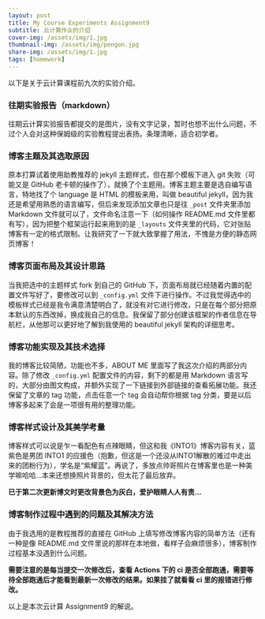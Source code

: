 ```yaml
---
layout: post
title: My Course Experiments Assignment9
subtitle: 云计算作业的介绍
cover-img: /assets/img/1.jpg
thumbnail-img: /assets/img/pengon.jpg
share-img: /assets/img/1.jpg
tags: [homework]
---
```


以下是关于云计算课程前九次的实验介绍。

### 往期实验报告（markdown）
往期云计算实验报告都提交的是图片，没有文字记录，暂时也想不出什么问题，不过个人会对这种保姆级的实验教程提出表扬。条理清晰，适合初学者。
### 博客主题及其选取原因
原本打算试着使用助教推荐的 jekyll 主题样式，但在那个模板下进入 git 失败（可能又是 GitHub 老卡顿的操作了），就换了个主题用。博客主题主要是选自编写语言，特地找了个 language 是 HTML 的模板来用，叫做 beautiful jekyll，因为我还是希望用熟悉的语言编写，但后来发现添加文章也只是往 `_post` 文件夹里添加 Markdown 文件就可以了，文件命名注意一下（如何操作 README.md 文件里都有写），因为把整个框架运行起来用到的是 `_layouts` 文件夹里的代码，它对张贴博客有一定的格式限制。让我研究了一下就大致掌握了用法，不愧是方便的静态网页博客！
### 博客页面布局及其设计思路
当我把选中的主题样式 fork 到自己的 GitHub 下，页面布局就已经随着内置的配置文件写好了，要修改可以到 `_config.yml` 文件下进行操作。不过我觉得选中的模板样式已经是我令满意清楚明白了，就没有对它进行修改，只是在每个部分把原本默认的东西改掉，换成我自己的信息。我保留了部分创建该框架的作者信息在导航栏，从他那可以更好地了解到我使用的 beautiful jekyll 架构的详细思考。
### 博客功能实现及其技术选择
我的博客比较简陋，功能也不多，ABOUT ME 里面写了我这次介绍的两部分内容。除了修改 `_config.yml` 配置文件的内容，剩下的都是用 Markdown 语言写的，大部分由图文构成，并额外实现了一下链接到外部链接的查看拓展功能。我还保留了文章的 tag 功能，点击任意一个 tag 会自动帮你根据 tag 分类，要是以后博客多起来了会是一项很有用的整理功能。
### 博客样式设计及其美学考量 
博客样式可以说是乍一看配色有点辣眼睛，但这和我《INTO1》博客内容有关，蓝紫色是男团 INTO1 的应援色（抱歉，但这是一个还没从INTO1解散的难过中走出来的团粉行为），学名是“紫耀蓝”。再说了，多放点帅哥照片在博客里也是一种美学嘛哈哈...本来还想换照片背景的，但太花了最后放弃。

**已于第二次更新博文时更改背景色为灰白，爱护眼睛人人有责...**
### 博客制作过程中遇到的问题及其解决方法
由于我选用的是教程推荐的直接在 GitHub 上填写修改博客内容的简单方法（还有一种是像 README.md 文件里说的那样在本地做，看样子会麻烦很多），博客制作过程基本没遇到什么问题。

**需要注意的是每当提交一次修改后，查看 Actions 下的 ci 是否全部跑通，需要等待全部跑通后才能看到最新一次修改的结果。如果挂了就看看 ci 里的报错进行修改。**

以上是本次云计算 Assignment9 的解说。 

